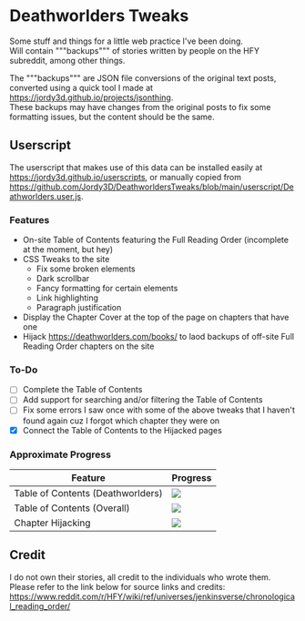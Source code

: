 # Deathworlders Tweaks
 
Some stuff and things for a little web practice I've been doing.  
Will contain """backups""" of stories written by people on the HFY subreddit, among other things.

The """backups""" are JSON file conversions of the original text posts, converted using a quick tool I made at https://jordy3d.github.io/projects/jsonthing.  
These backups may have changes from the original posts to fix some formatting issues, but the content should be the same.

## Userscript
The userscript that makes use of this data can be installed easily at https://jordy3d.github.io/userscripts, or manually copied from https://github.com/Jordy3D/DeathworldersTweaks/blob/main/userscript/Deathworlders.user.js.  

### Features
- On-site Table of Contents featuring the Full Reading Order (incomplete at the moment, but hey)
- CSS Tweaks to the site
  - Fix some broken elements
  - Dark scrollbar
  - Fancy formatting for certain elements
  - Link highlighting
  - Paragraph justification
- Display the Chapter Cover at the top of the page on chapters that have one
- Hijack https://deathworlders.com/books/ to laod backups of off-site Full Reading Order chapters on the site

### To-Do
- [ ] Complete the Table of Contents
- [ ] Add support for searching and/or filtering the Table of Contents
- [ ] Fix some errors I saw once with some of the above tweaks that I haven't found again cuz I forgot which chapter they were on
- [x] Connect the Table of Contents to the Hijacked pages

### Approximate Progress
| Feature  								| Progress  							|
| ------------------------------------- | ------------------------------------- |
| Table of Contents (Deathworlders) 	| ![](https://geps.dev/progress/95)  	|
| Table of Contents (Overall) 			| ![](https://geps.dev/progress/60)  	|
| Chapter Hijacking			 			| ![](https://geps.dev/progress/5)  	|


## Credit
I do not own their stories, all credit to the individuals who wrote them.  
Please refer to the link below for source links and credits:  
https://www.reddit.com/r/HFY/wiki/ref/universes/jenkinsverse/chronological_reading_order/
